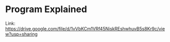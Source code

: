 # Program Explained
Link: https://drive.google.com/file/d/1vVbKCm1VRf45NiskREshwhuvB5s8Kr9c/view?usp=sharing<br>
